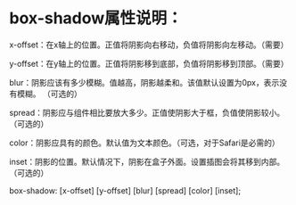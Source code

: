 # box-shadow属性说明：
x-offset：在x轴上的位置。正值将阴影向右移动，负值将阴影向左移动。（需要）  

y-offset：在y轴上的位置。正值将阴影移到底部，负值将阴影移到顶部。（需要）  

blur：阴影应该有多少模糊。值越高，阴影越柔和。该值默认设置为0px，表示没有模糊。 （可选的）  

spread：阴影应与组件相比要放大多少。正值使阴影大于框，负值使阴影较小。（可选的）  

color：阴影应具有的颜色。默认值为文本颜色。（可选，对于Safari是必需的）  

inset：阴影的位置。默认情况下，阴影在盒子外面。设置插图会将其移到内部。（可选的）  

box-shadow: [x-offset] [y-offset] [blur] [spread] [color] [inset];